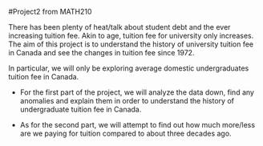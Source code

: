 #Project2 from MATH210

There has been plenty of heat/talk about student debt and the ever increasing tuition fee. Akin to age, tuition fee for university only increases. The aim of this project is to understand the history of university tuition fee in Canada and see the changes in tuition fee since 1972.

In particular, we will only be exploring average domestic undergraduates tuition fee in Canada.

- For the first part of the project, we will analyze the data down, find any anomalies and explain them in order to understand the history of undergraduate tuition fee in Canada.

- As for the second part, we will attempt to find out how much more/less are we paying for tuition compared to about three decades ago.

